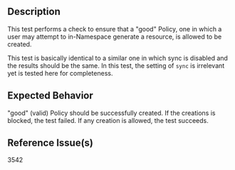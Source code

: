 ## Description

This test performs a check to ensure that a "good" Policy, one in which a user may attempt to in-Namespace generate a resource, is allowed to be created.

This test is basically identical to a similar one in which sync is disabled and the results should be the same. In this test, the setting of `sync` is irrelevant yet is tested here for completeness.

## Expected Behavior

"good" (valid) Policy should be successfully created. If the creations is blocked, the test failed. If any creation is allowed, the test succeeds.

## Reference Issue(s)

3542
